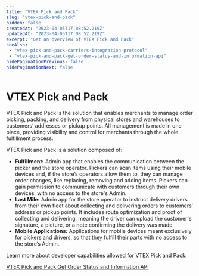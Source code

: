```yaml
---
title: "VTEX Pick and Pack"
slug: "vtex-pick-and-pack"
hidden: false
createdAt: "2023-04-05T17:08:52.219Z"
updatedAt: "2023-04-05T17:08:52.219Z"
excerpt: "Get an overview of VTEX Pick and Pack"
seeAlso:
 - "vtex-pick-and-pack-carriers-integration-protocol"
 - "vtex-pick-and-pack-get-order-status-and-information-api"
hidePaginationPrevious: false
hidePaginationNext: false
---
```


# VTEX Pick and Pack

VTEX Pick and Pack is the solution that enables merchants to manage order picking, packing, and delivery from physical stores and warehouses to customers’ addresses or pickup points. All management is made in one place, providing visibility and control for merchants through the whole fulfillment process.

VTEX Pick and Pack is a solution composed of:

- **Fulfillment:** Admin app that enables the communication between the picker and the store operator. Pickers can scan items using their mobile devices and, if the store’s operators allow them to, they can manage order changes, like replacing, removing and adding items. Pickers can gain permission to communicate with customers through their own devices, with no access to the store's Admin.  
- **Last Mile:** Admin app for the store operator to instruct delivery drivers from their own fleet about collecting and delivering orders to customers’ address or pickup points. It includes route optimization and proof of collecting and delivering, meaning the driver can upload the customer's signature, a picture, or a note confirming the delivery was made.    
- **Mobile Applications:** Applications for mobile devices meant exclusively for pickers and drivers, so that they fulfill their parts with no access to the store’s Admin.


Learn more about developer capabilities allowed for VTEX Pick and Pack:

[VTEX Pick and Pack Get Order Status and Information API](https://developers.vtex.com/docs/guides/vtex-pick-and-pack-get-order-status-and-information-api)